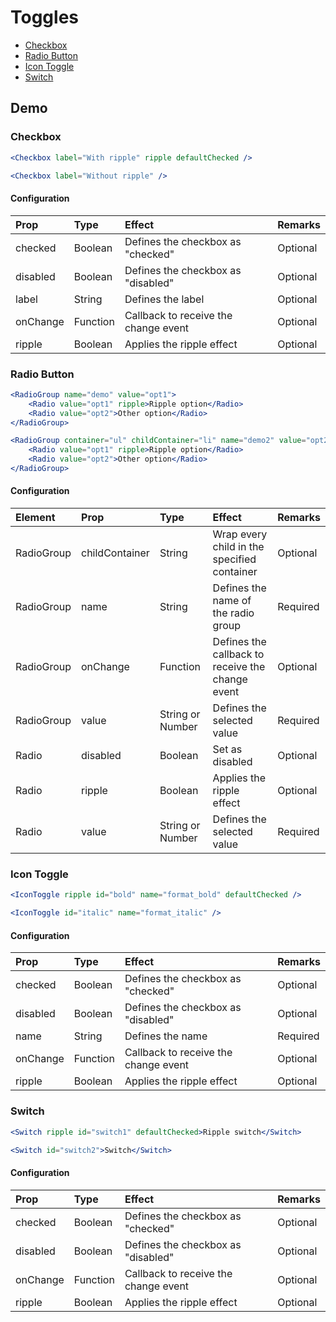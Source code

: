 # Toggles

- [Checkbox](#checkbox)
- [Radio Button](#radio-button)
- [Icon Toggle](#icon-toggle)
- [Switch](#switch)

## Demo

### Checkbox

```jsx
<Checkbox label="With ripple" ripple defaultChecked />

<Checkbox label="Without ripple" />
```

#### Configuration

| Prop         | Type      | Effect       | Remarks      |
|:-------------|:----------|:-------------|:-------------|
| checked      | Boolean   | Defines the checkbox as "checked"  | Optional |
| disabled     | Boolean   | Defines the checkbox as "disabled" | Optional |
| label        | String    | Defines the label | Optional |
| onChange     | Function  | Callback to receive the change event | Optional |
| ripple       | Boolean   | Applies the ripple effect | Optional |

### Radio Button

```jsx
<RadioGroup name="demo" value="opt1">
    <Radio value="opt1" ripple>Ripple option</Radio>
    <Radio value="opt2">Other option</Radio>
</RadioGroup>

<RadioGroup container="ul" childContainer="li" name="demo2" value="opt2">
    <Radio value="opt1" ripple>Ripple option</Radio>
    <Radio value="opt2">Other option</Radio>
</RadioGroup>
```

#### Configuration

| Element   | Prop         | Type      | Effect       | Remarks      |
|:----------|:-------------|:----------|:-------------|:-------------|
| RadioGroup| childContainer | String    | Wrap every child in the specified container  | Optional |
| RadioGroup| name         | String    | Defines the name of the radio group  | Required |
| RadioGroup| onChange     | Function  | Defines the callback to receive the change event  | Optional |
| RadioGroup| value        | String or Number  | Defines the selected value  | Required |
| Radio     | disabled     | Boolean  | Set as disabled  | Optional |
| Radio     | ripple       | Boolean  | Applies the ripple effect  | Optional |
| Radio     | value        | String or Number  | Defines the selected value  | Required |


### Icon Toggle

```jsx
<IconToggle ripple id="bold" name="format_bold" defaultChecked />

<IconToggle id="italic" name="format_italic" />
```

#### Configuration

| Prop         | Type      | Effect       | Remarks      |
|:-------------|:----------|:-------------|:-------------|
| checked      | Boolean   | Defines the checkbox as "checked"  | Optional |
| disabled     | Boolean   | Defines the checkbox as "disabled" | Optional |
| name         | String    | Defines the name | Required |
| onChange     | Function  | Callback to receive the change event | Optional |
| ripple       | Boolean   | Applies the ripple effect | Optional |


### Switch

```jsx
<Switch ripple id="switch1" defaultChecked>Ripple switch</Switch>

<Switch id="switch2">Switch</Switch>
```

#### Configuration

| Prop         | Type      | Effect       | Remarks      |
|:-------------|:----------|:-------------|:-------------|
| checked      | Boolean   | Defines the checkbox as "checked"  | Optional |
| disabled     | Boolean   | Defines the checkbox as "disabled" | Optional |
| onChange     | Function  | Callback to receive the change event | Optional |
| ripple       | Boolean   | Applies the ripple effect | Optional |
